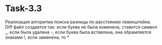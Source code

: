 # Task-3.3

Реализация алгоритма поиска разницы по расстоянию левенштейна. 
Diff файл создается так: если буква не была изменена, ставится символ _, если была удалена -, если буква была вставлена, она обрамляется знаками !, если заменена, то *
